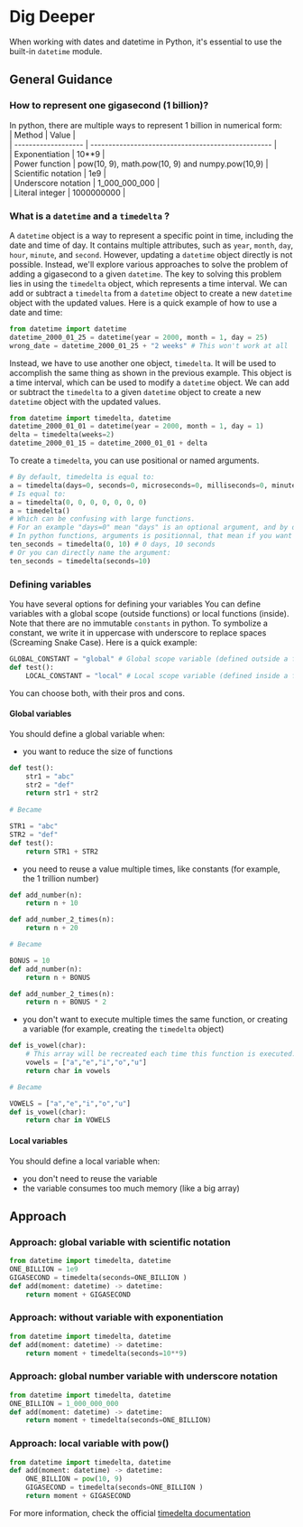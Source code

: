 # Dig Deeper
When working with dates and datetime in Python, it's essential to use the built-in `datetime` module. 

## General Guidance
### How to represent one gigasecond (1 billion)?
In python, there are multiple ways to represent 1 billion in numerical form:  
| Method              | Value                                              |  
| ------------------- | -------------------------------------------------- |  
| Exponentiation      | 10**9                                              |  
| Power function      | pow(10, 9), math.pow(10, 9) and numpy.pow(10,9)    |  
| Scientific notation | 1e9                                                |  
| Underscore notation | 1_000_000_000                                      |  
| Literal integer     | 1000000000                                         |

### What is a `datetime` and a `timedelta` ?
A `datetime` object is a way to represent a specific point in time, including the date and time of day. It contains multiple attributes, such as `year`, `month`, `day`, `hour`, `minute`, and `second`. However, updating a `datetime` object directly is not possible. Instead, we'll explore various approaches to solve the problem of adding a gigasecond to a given `datetime`.
The key to solving this problem lies in using the `timedelta` object, which represents a time interval. We can add or subtract a `timedelta` from a `datetime` object to create a new `datetime` object with the updated values.
Here is a quick example of how to use a date and time:
```py
from datetime import datetime
datetime_2000_01_25 = datetime(year = 2000, month = 1, day = 25)
wrong_date = datetime_2000_01_25 + "2 weeks" # This won't work at all
```
Instead, we have to use another one object, `timedelta`. It will be used to accomplish the same thing as shown in the previous example. This object is a time interval, which can be used to modify a `datetime` object. We can add or subtract the `timedelta` to a given `datetime` object to create a new `datetime` object with the updated values.
```py
from datetime import timedelta, datetime
datetime_2000_01_01 = datetime(year = 2000, month = 1, day = 1)
delta = timedelta(weeks=2) 
datetime_2000_01_15 = datetime_2000_01_01 + delta
```
To create a `timedelta`, you can use positional or named arguments. 
```py
# By default, timedelta is equal to:
a = timedelta(days=0, seconds=0, microseconds=0, milliseconds=0, minutes=0, hours=0, weeks=0)
# Is equal to:
a = timedelta(0, 0, 0, 0, 0, 0, 0)
a = timedelta()
# Which can be confusing with large functions.
# For an example "days=0" mean "days" is an optional argument, and by default it is equal to 0.
# In python functions, arguments is positionnal, that mean if you want a 10 seconds "timedelta", you can do:
ten_seconds = timedelta(0, 10) # 0 days, 10 seconds
# Or you can directly name the argument:
ten_seconds = timedelta(seconds=10)
```
### Defining variables

You have several options for defining your variables
You can define variables with a global scope (outside functions) or local functions (inside).
Note that there are no immutable `constants` in python. To symbolize a constant, we write it in uppercase with underscore to replace spaces (Screaming Snake Case). Here is a quick example:
```py
GLOBAL_CONSTANT = "global" # Global scope variable (defined outside a function), in Screaming Snake Case (constant)
def test():
    LOCAL_CONSTANT = "local" # Local scope variable (defined inside a function), only accessible inside this function
```
You can choose both, with their pros and cons.
#### Global variables
You should define a global variable when:
* you want to reduce the size of functions
```py
def test():
    str1 = "abc"
    str2 = "def"
    return str1 + str2
    
# Became

STR1 = "abc"
STR2 = "def"
def test():
    return STR1 + STR2 
```
* you need to reuse a value multiple times, like constants (for example, the 1 trillion number)
```py
def add_number(n):
    return n + 10

def add_number_2_times(n):
    return n + 20

# Became

BONUS = 10
def add_number(n):
    return n + BONUS 

def add_number_2_times(n):
    return n + BONUS * 2
```
* you don't want to execute multiple times the same function, or creating a variable (for example, creating the `timedelta` object)
```py
def is_vowel(char):
    # This array will be recreated each time this function is executed.
    vowels = ["a","e","i","o","u"]
    return char in vowels

# Became

VOWELS = ["a","e","i","o","u"]
def is_vowel(char):
    return char in VOWELS
```
#### Local variables
You should define a local variable when:
* you don't need to reuse the variable
* the variable consumes too much memory (like a big array)
## Approach
### Approach: global variable with scientific notation
```py
from datetime import timedelta, datetime
ONE_BILLION = 1e9
GIGASECOND = timedelta(seconds=ONE_BILLION )
def add(moment: datetime) -> datetime: 
    return moment + GIGASECOND 
```
### Approach: without variable with exponentiation
```py
from datetime import timedelta, datetime
def add(moment: datetime) -> datetime: 
    return moment + timedelta(seconds=10**9)
```
### Approach: global number variable with underscore notation
```py
from datetime import timedelta, datetime
ONE_BILLION = 1_000_000_000
def add(moment: datetime) -> datetime: 
    return moment + timedelta(seconds=ONE_BILLION) 
```
### Approach: local variable with pow()
```py
from datetime import timedelta, datetime
def add(moment: datetime) -> datetime: 
    ONE_BILLION = pow(10, 9)
    GIGASECOND = timedelta(seconds=ONE_BILLION )
    return moment + GIGASECOND  
```
For more information, check the official [timedelta documentation](https://docs.python.org/3/library/datetime.html#timedelta-objects)
